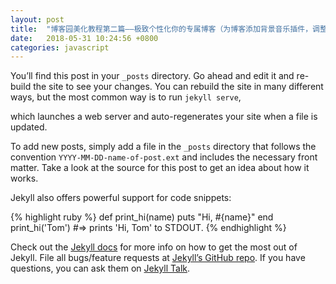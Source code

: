 ```yaml
---
layout: post
title:  "博客园美化教程第二篇——极致个性化你的专属博客（为博客添加背景音乐插件，调整页面布局等）测试测试测试测试测试测试测试测试测试测试测试测试"
date:   2018-05-31 10:24:56 +0800
categories: javascript
---
```

You’ll find this post in your `_posts` directory. Go ahead and edit it and re-build the site to see your changes.
 You can rebuild the site in many different ways, but the most common way is to run `jekyll serve`,
<!--excerpt-->
 which launches a web server and auto-regenerates your site when a file is updated.

To add new posts, simply add a file in the `_posts` directory that follows the convention `YYYY-MM-DD-name-of-post.ext` and includes the necessary front matter. Take a look at the source for this post to get an idea about how it works.

Jekyll also offers powerful support for code snippets:



{% highlight ruby %}
def print_hi(name)
  puts "Hi, #{name}"
end
print_hi('Tom')
#=> prints 'Hi, Tom' to STDOUT.
{% endhighlight %}



Check out the [Jekyll docs][jekyll-docs] for more info on how to get the most out of Jekyll. File all bugs/feature requests at [Jekyll’s GitHub repo][jekyll-gh]. If you have questions, you can ask them on [Jekyll Talk][jekyll-talk].

[jekyll-docs]: https://jekyllrb.com/docs/home
[jekyll-gh]:   https://github.com/jekyll/jekyll
[jekyll-talk]: https://talk.jekyllrb.com/
